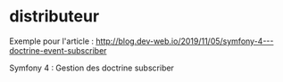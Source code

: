 # distributeur

Exemple pour l'article : http://blog.dev-web.io/2019/11/05/symfony-4---doctrine-event-subscriber

Symfony 4 : Gestion des doctrine subscriber